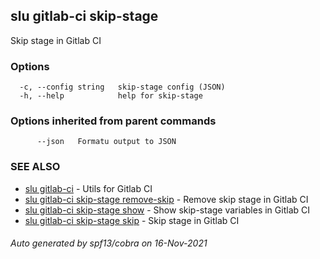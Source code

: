 ## slu gitlab-ci skip-stage

Skip stage in Gitlab CI

### Options

```
  -c, --config string   skip-stage config (JSON)
  -h, --help            help for skip-stage
```

### Options inherited from parent commands

```
      --json   Formatu output to JSON
```

### SEE ALSO

* [slu gitlab-ci](slu_gitlab-ci.md)	 - Utils for Gitlab CI
* [slu gitlab-ci skip-stage remove-skip](slu_gitlab-ci_skip-stage_remove-skip.md)	 - Remove skip stage in Gitlab CI
* [slu gitlab-ci skip-stage show](slu_gitlab-ci_skip-stage_show.md)	 - Show skip-stage variables in Gitlab CI
* [slu gitlab-ci skip-stage skip](slu_gitlab-ci_skip-stage_skip.md)	 - Skip stage in Gitlab CI

###### Auto generated by spf13/cobra on 16-Nov-2021
